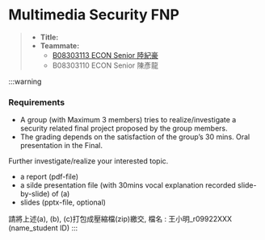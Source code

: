 # Multimedia Security FNP

> - **Title:** 
> - **Teammate:** 
>   - [B08303113 ECON Senior 陸紀豪](https://chihaolu.me)
>   - B08303110 ECON Senior 陳彥龍

:::warning

### Requirements
- A group (with Maximum 3 members) tries to realize/investigate a security related final project proposed by the group members.
- The grading depends on the satisfaction of the group’s 30 mins. Oral presentation in the Final.

Further investigate/realize your interested topic.

- a report (pdf-file)
- a silde presentation file (with 30mins vocal explanation recorded slide-by-slide) of (a)
- slides (pptx-file, optional)

請將上述(a), (b), (c)打包成壓縮檔(zip)繳交, 檔名 : 王小明_r09922XXX (name_student ID)
:::
